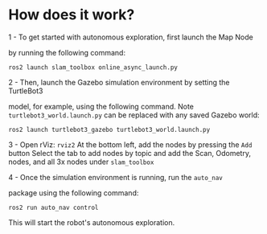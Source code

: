 # How does it work?

1 - To get started with autonomous exploration, first launch the Map Node 

by running the following command:

`ros2 launch slam_toolbox online_async_launch.py`

2 - Then, launch the Gazebo simulation environment by setting the TurtleBot3 

model, for example, using the following command. Note
`turtlebot3_world.launch.py` can be replaced with any saved Gazebo world:

`ros2 launch turtlebot3_gazebo turtlebot3_world.launch.py`

3 - Open rViz:
`rviz2`
At the bottom left, add the nodes by pressing the `Add` button
Select the tab to add nodes by topic and add the Scan, Odometry, nodes, and all
3x nodes under `slam_toolbox`

4 - Once the simulation environment is running, run the `auto_nav` 

package using the following command:

`ros2 run auto_nav control`

This will start the robot's autonomous exploration.
